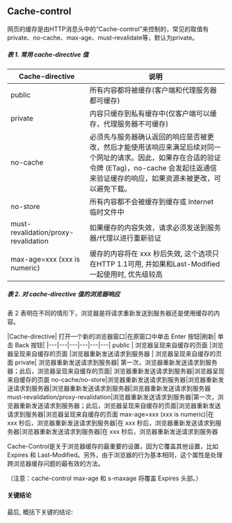 ## Cache-control

网页的缓存是由HTTP消息头中的“Cache-control”来控制的，常见的取值有private、no-cache、max-age、must-revalidate等，默认为private。

##### 表 1. 常用 cache-directive 值

|Cache-directive|	说明|
|---|---|
public | 所有内容都将被缓存(客户端和代理服务器都可缓存)
private | 内容只缓存到私有缓存中(仅客户端可以缓存，代理服务器不可缓存)
no-cache | 必须先与服务器确认返回的响应是否被更改，然后才能使用该响应来满足后续对同一个网址的请求。因此，如果存在合适的验证令牌 (ETag)，no-cache 会发起往返通信来验证缓存的响应，如果资源未被更改，可以避免下载。
no-store | 所有内容都不会被缓存到缓存或 Internet 临时文件中
must-revalidation/proxy-revalidation | 如果缓存的内容失效，请求必须发送到服务器/代理以进行重新验证
max-age=xxx (xxx is numeric) | 缓存的内容将在 xxx 秒后失效, 这个选项只在HTTP 1.1可用, 并如果和Last-Modified一起使用时, 优先级较高

##### 表 2. 对 cache-directive 值的浏览器响应
表 2 表明在不同的情形下，浏览器是将请求重新发送到服务器还是使用缓存的内容。

|Cache-directive|	打开一个新的浏览器窗口|在原窗口中单击 Enter 按钮|刷新|	单击 Back 按钮|
|---|---|---|---|---|---|
public | 浏览器呈现来自缓存的页面 |浏览器呈现来自缓存的页面 |浏览器重新发送请求到服务器 | 浏览器呈现来自缓存的页面
private| 浏览器重新发送请求到服务器| 第一次，浏览器重新发送请求到服务器；此后，浏览器呈现来自缓存的页面| 浏览器重新发送请求到服务器|浏览器呈现来自缓存的页面
no-cache/no-store|浏览器重新发送请求到服务器|浏览器重新发送请求到服务器|浏览器重新发送请求到服务器|浏览器重新发送请求到服务器
must-revalidation/proxy-revalidation|浏览器重新发送请求到服务器|第一次，浏览器重新发送请求到服务器；此后，浏览器呈现来自缓存的页面|浏览器重新发送请求到服务器|浏览器呈现来自缓存的页面
max-age=xxx (xxx is numeric)|在 xxx 秒后，浏览器重新发送请求到服务器|在 xxx 秒后，浏览器重新发送请求到服务器|浏览器重新发送请求到服务器|在 xxx 秒后，浏览器重新发送请求到服务器

Cache-Control是关于浏览器缓存的最重要的设置，因为它覆盖其他设置，比如 Expires 和 Last-Modified。另外，由于浏览器的行为基本相同，这个属性是处理跨浏览器缓存问题的最有效的方法。

（注意：cache-control max-age 和 s-maxage 将覆盖 Expires 头部。）

#### 关键结论
最后, 概括下关键的结论:
